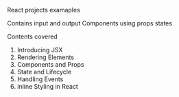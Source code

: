 React projects examaples

Contains input and output Components using props states

Contents covered

1. Introducing JSX
3. Rendering Elements
4. Components and Props
5. State and Lifecycle
6. Handling Events
7. inline Styling in React